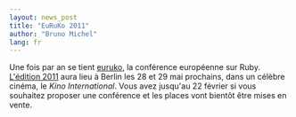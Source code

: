 ```yaml
---
layout: news_post
title: "EuRuKo 2011"
author: "Bruno Michel"
lang: fr
---
```


Une fois par an se tient [euruko][1], la conférence européenne sur Ruby.
[L\'édition 2011][2] aura lieu à Berlin les 28 et 29 mai prochains, dans
un célèbre cinéma, le *Kino International*. Vous avez jusqu\'au 22
février si vous souhaitez proposer une conférence et les places vont
bientôt être mises en vente.



[1]: http://euruko.org/
[2]: http://euruko2011.org/
